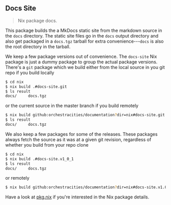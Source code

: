 Docs Site
---------
> Nix package docs.

This package builds the a MkDocs static site from the markdown source
in the `docs` directory. The static site files go in the `docs` output
directory and also get packaged in a `docs.tgz` tarball for extra
convenience---`docs` is also the root directory in the tarball.

We keep a few package versions out of convenience. The `docs-site`
Nix package is just a dummy package to group the actual package
versions. There's a `git` package which we build either from the
local source in you git repo if you build locally

```bash
$ cd nix
$ nix build .#docs-site.git
$ ls result
docs/     docs.tgz
```

or the current source in the master branch if you build remotely

```bash
$ nix build github:orchestracities/documentation?dir=nix#docs-site.git
$ ls result
docs/     docs.tgz
```

We also keep a few packages for some of the releases. These packages
always fetch the source as it was at a given git revision, regardless
of whether you build from your repo clone

```bash
$ cd nix
$ nix build .#docs-site.v1_0_1
$ ls result
docs/     docs.tgz
```

or remotely

```bash
$ nix build github:orchestracities/documentation?dir=nix#docs-site.v1.0.1
```

Have a look at [pkg.nix][pkg] if you're interested in the Nix package
details.




[pkg]: ./pkg.nix

